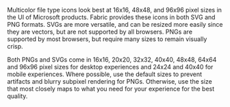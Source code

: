 Multicolor file type icons look best at 16x16, 48x48, and 96x96 pixel sizes in the UI of Microsoft products. Fabric provides these icons in both SVG and PNG formats. SVGs are more versatile, and can be resized more easily since they are vectors, but are not supported by all browsers. PNGs are supported by most browsers, but require many sizes to remain visually crisp.

Both PNGs and SVGs come in 16x16, 20x20, 32x32, 40x40, 48x48, 64x64 and 96x96 pixel sizes for desktop experiences and 24x24 and 40x40 for mobile experiences. Where possible, use the default sizes to prevent artifacts and blurry subpixel rendering for PNGs. Otherwise, use the size that most closely maps to what you need for your experience for the best quality.
